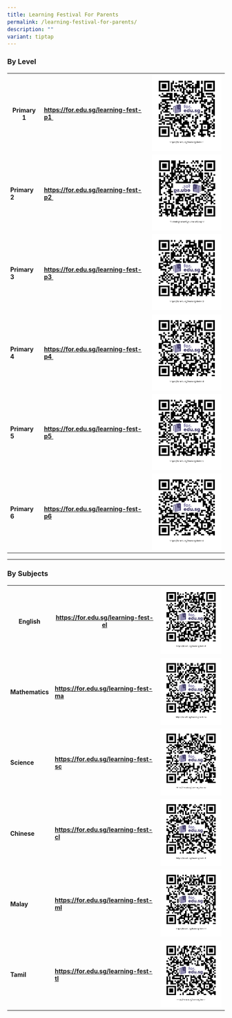 ```yaml
---
title: Learning Festival For Parents
permalink: /learning-festival-for-parents/
description: ""
variant: tiptap
---
```

<h3>By Level</h3>
<table>
<tbody>
<tr>
<th rowspan="1" colspan="1">
<p>Primary 1</p>
</th>
<td rowspan="1" colspan="1">
<p><strong><a href="https://for.edu.sg/learning-fest-p1" rel="noopener noreferrer nofollow" target="_blank">https://for.edu.sg/learning-fest-p1&nbsp;</a></strong>
</p>
</td>
<th rowspan="1" colspan="1">
<div class="isomer-image-wrapper">
<img style="width: 100%" height="auto" width="100%" alt="" src="/images/Learning Fest/P1.png">
</div>
</th>
</tr>
<tr>
<td rowspan="1" colspan="1">
<p><strong>Primary 2</strong>
</p>
</td>
<td rowspan="1" colspan="1">
<p><strong><a href="https://for.edu.sg/learning-fest-p2" rel="noopener noreferrer nofollow" target="_blank">https://for.edu.sg/learning-fest-p2&nbsp;</a></strong>
</p>
</td>
<td rowspan="1" colspan="1">
<div class="isomer-image-wrapper">
<img style="width: 100%" height="auto" width="100%" alt="" src="/images/Learning Fest/P2.png">
</div>
</td>
</tr>
<tr>
<td rowspan="1" colspan="1">
<p><strong>Primary 3</strong>
</p>
</td>
<td rowspan="1" colspan="1">
<p><strong><a href="https://for.edu.sg/learning-fest-p3" rel="noopener noreferrer nofollow" target="_blank">https://for.edu.sg/learning-fest-p3&nbsp;</a></strong>
</p>
</td>
<td rowspan="1" colspan="1">
<div class="isomer-image-wrapper">
<img style="width: 100%" height="auto" width="100%" alt="" src="/images/Learning Fest/P3.png">
</div>
</td>
</tr>
<tr>
<td rowspan="1" colspan="1">
<p><strong>Primary 4</strong>
</p>
</td>
<td rowspan="1" colspan="1">
<p><strong><a href="https://for.edu.sg/learning-fest-p4" rel="noopener noreferrer nofollow" target="_blank">https://for.edu.sg/learning-fest-p4&nbsp;</a></strong>
</p>
</td>
<td rowspan="1" colspan="1">
<div class="isomer-image-wrapper">
<img style="width: 100%" height="auto" width="100%" alt="" src="/images/Learning Fest/P4.png">
</div>
</td>
</tr>
<tr>
<td rowspan="1" colspan="1">
<p><strong>Primary 5</strong>
</p>
</td>
<td rowspan="1" colspan="1">
<p><strong><a href="https://for.edu.sg/learning-fest-p5" rel="noopener noreferrer nofollow" target="_blank">https://for.edu.sg/learning-fest-p5&nbsp;</a></strong>
</p>
</td>
<td rowspan="1" colspan="1">
<div class="isomer-image-wrapper">
<img style="width: 100%" height="auto" width="100%" alt="" src="/images/Learning Fest/P5.png">
</div>
</td>
</tr>
<tr>
<td rowspan="1" colspan="1">
<p><strong>Primary 6</strong>
</p>
</td>
<td rowspan="1" colspan="1">
<p><strong><a href="https://for.edu.sg/learning-fest-p6" rel="noopener noreferrer nofollow" target="_blank">https://for.edu.sg/learning-fest-p6</a></strong>
</p>
</td>
<td rowspan="1" colspan="1">
<div class="isomer-image-wrapper">
<img style="width: 100%" height="auto" width="100%" alt="" src="/images/Learning Fest/P6.png">
</div>
</td>
</tr>
</tbody>
</table>
<hr>
<h3>By Subjects</h3>
<table>
<tbody>
<tr>
<th rowspan="1" colspan="1">
<p>English</p>
</th>
<th rowspan="1" colspan="1">
<p><strong><a href="https://for.edu.sg/learning-fest-el" rel="noopener noreferrer nofollow" target="_blank">https://for.edu.sg/learning-fest-el</a></strong>
</p>
</th>
<th rowspan="1" colspan="1">
<div class="isomer-image-wrapper">
<img style="width: 100%" height="auto" width="100%" alt="" src="/images/Learning Fest/EL.png">
</div>
</th>
</tr>
<tr>
<td rowspan="1" colspan="1">
<p><strong>Mathematics</strong>
</p>
</td>
<td rowspan="1" colspan="1">
<p><strong><a href="https://for.edu.sg/learning-fest-ma" rel="noopener noreferrer nofollow" target="_blank">https://for.edu.sg/learning-fest-ma</a></strong>
</p>
</td>
<td rowspan="1" colspan="1">
<div class="isomer-image-wrapper">
<img style="width: 100%" height="auto" width="100%" alt="" src="/images/Learning Fest/MA.png">
</div>
</td>
</tr>
<tr>
<td rowspan="1" colspan="1">
<p><strong>Science</strong>
</p>
</td>
<td rowspan="1" colspan="1">
<p><strong><a href="https://for.edu.sg/learning-fest-sc" rel="noopener noreferrer nofollow" target="_blank">https://for.edu.sg/learning-fest-sc</a></strong>
</p>
</td>
<td rowspan="1" colspan="1">
<div class="isomer-image-wrapper">
<img style="width: 100%" height="auto" width="100%" alt="" src="/images/Learning Fest/SC.png">
</div>
</td>
</tr>
<tr>
<td rowspan="1" colspan="1">
<p><strong>Chinese</strong>
</p>
</td>
<td rowspan="1" colspan="1">
<p><strong><a href="https://for.edu.sg/learning-fest-cl" rel="noopener noreferrer nofollow" target="_blank">https://for.edu.sg/learning-fest-cl</a></strong>
</p>
</td>
<td rowspan="1" colspan="1">
<div class="isomer-image-wrapper">
<img style="width: 100%" height="auto" width="100%" alt="" src="/images/Learning Fest/CL.png">
</div>
</td>
</tr>
<tr>
<td rowspan="1" colspan="1">
<p><strong>Malay</strong>
</p>
</td>
<td rowspan="1" colspan="1">
<p><strong><a href="https://for.edu.sg/learning-fest-ml" rel="noopener noreferrer nofollow" target="_blank">https://for.edu.sg/learning-fest-ml</a></strong>
</p>
</td>
<td rowspan="1" colspan="1">
<div class="isomer-image-wrapper">
<img style="width: 100%" height="auto" width="100%" alt="" src="/images/Learning Fest/ML.png">
</div>
</td>
</tr>
<tr>
<td rowspan="1" colspan="1">
<p><strong>Tamil</strong>
</p>
</td>
<td rowspan="1" colspan="1">
<p><strong><a href="https://for.edu.sg/learning-fest-tl" rel="noopener noreferrer nofollow" target="_blank">https://for.edu.sg/learning-fest-tl</a></strong>
</p>
</td>
<td rowspan="1" colspan="1">
<div class="isomer-image-wrapper">
<img style="width: 100%" height="auto" width="100%" alt="" src="/images/Learning Fest/TL.png">
</div>
</td>
</tr>
</tbody>
</table>
<p></p>
<p></p>
<p></p>
